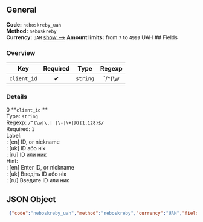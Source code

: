 ## General 
**Code:** `neboskreby_uah`  
**Method:** `neboskreby`  
**Currency:** `UAH` [show -->]() 
**Amount limits:** from `7`  to `4999`  UAH ## Fields 
### Overview 
|Key|Required|Type|Regexp| 
|:---:|:---:|:---:|:---:| 
|`client_id` |✔ |`string` |`/^(\w|\.| |\-|\+|@){1,128}$/` | 
 
### Details 
0 **`client_id` **  
Type: `string`  
Regexp: `/^(\w|\.| |\-|\+|@){1,128}$/`  
Required: `1`  
Label:  
: [en] ID, or nickname  
: [uk] ID або нік  
: [ru] ID или ник  
Hint:  
: [en] Enter ID, or nickname  
: [uk] Введіть ID або нік  
: [ru] Введите ID или ник  
## JSON Object 
```json
 {"code":"neboskreby_uah","method":"neboskreby","currency":"UAH","fields":[{"key":"client_id","type":"string","label":{"en":"ID, or nickname","uk":"ID \u0430\u0431\u043e \u043d\u0456\u043a","ru":"ID \u0438\u043b\u0438 \u043d\u0438\u043a"},"regexp":"\/^(\\w|\\.| |\\-|\\+|@){1,128}$\/","required":true,"position":1,"hint":{"en":"Enter ID, or nickname","uk":"\u0412\u0432\u0435\u0434\u0456\u0442\u044c ID \u0430\u0431\u043e \u043d\u0456\u043a","ru":"\u0412\u0432\u0435\u0434\u0438\u0442\u0435 ID \u0438\u043b\u0438 \u043d\u0438\u043a"}}],"amount_min":7,"amount_max":4999}```  
